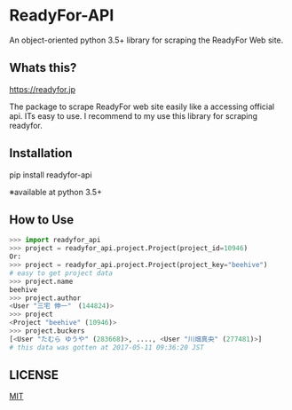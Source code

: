 # ReadyFor-API
An object-oriented python 3.5+ library for scraping the ReadyFor Web site.

## Whats this?
https://readyfor.jp

The package to scrape ReadyFor web site easily like a accessing official api.
ITs easy to use. I recommend to my use this library for scraping readyfor.

## Installation
pip install readyfor-api

※available at python 3.5+

## How to Use
```python
>>> import readyfor_api
>>> project = readyfor_api.project.Project(project_id=10946)
Or:
>>> project = readyfor_api.project.Project(project_key="beehive")
# easy to get project data
>>> project.name
beehive
>>> project.author
<User "三宅 伸一"　(144824)>
>>> project
<Project "beehive" (10946)>
>>> project.buckers
[<User "たむら ゆうや" (283668)>, ...., <User "川畑真央" (277481)>]
# this data was gotten at 2017-05-11 09:36:20 JST
```

## LICENSE
[MIT](LICENSE)